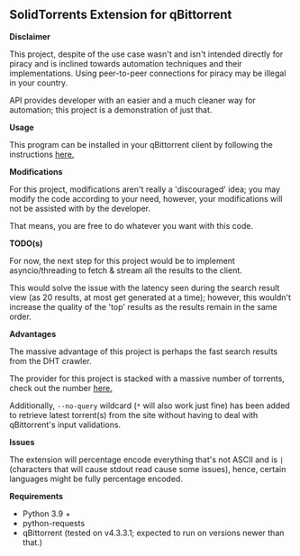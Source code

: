 SolidTorrents Extension for qBittorrent
---

**Disclaimer**

This project, despite of the use case wasn't and isn't intended directly for piracy and is inclined towards automation techniques and their implementations. 
Using peer-to-peer connections for piracy may be illegal in your country. 

API provides developer with an easier and a much cleaner way for automation; this project is a demonstration of just that.

**Usage**

This program can be installed in your qBittorrent client by following the instructions [here.](https://github.com/qbittorrent/search-plugins/wiki/Install-search-plugins)

**Modifications**

For this project, modifications aren't really a 'discouraged' idea; you may modify the code according to your need, however, your modifications will not be assisted with by the developer.

That means, you are free to do whatever you want with this code.

**TODO(s)**

For now, the next step for this project would be to implement asyncio/threading to fetch & stream all the results to the client. 

This would solve the issue with the latency seen during the search result view (as 20 results, at most get generated at a time); however, this wouldn't increase the quality of the 'top' results as the results remain in the same order.

**Advantages**

The massive advantage of this project is perhaps the fast search results from the DHT crawler.

The provider for this project is stacked with a massive number of torrents, check out the number [here.](https://solidtorrents.net/api/v1/)

Additionally, `--no-query` wildcard (`*` will also work just fine) has been added to retrieve latest torrent(s) from the site without having to deal with qBittorrent's input validations.

**Issues**

The extension will percentage encode everything that's not ASCII and is `|` (characters that will cause stdout read cause some issues), hence, certain languages might be fully percentage encoded.

**Requirements**

- Python 3.9 +
- python-requests
- qBittorrent (tested on v4.3.3.1; expected to run on versions newer than that.)